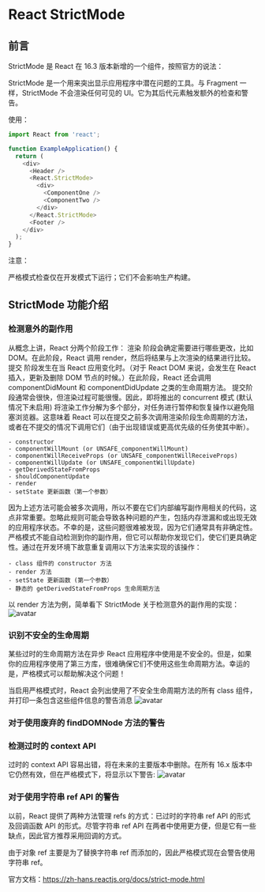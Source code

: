 # React StrictMode

## 前言
StrictMode 是 React 在 16.3 版本新增的一个组件，按照官方的说法：

StrictMode 是一个用来突出显示应用程序中潜在问题的工具。与 Fragment 一样，StrictMode 不会渲染任何可见的 UI。它为其后代元素触发额外的检查和警告。

使用：
```js
import React from 'react';

function ExampleApplication() {
  return (
    <div>
      <Header />
      <React.StrictMode>
        <div>
          <ComponentOne />
          <ComponentTwo />
        </div>
      </React.StrictMode>
      <Footer />
    </div>
  );
}
```
注意：

严格模式检查仅在开发模式下运行；它们不会影响生产构建。

## StrictMode 功能介绍

### 检测意外的副作用

从概念上讲，React 分两个阶段工作：
渲染 阶段会确定需要进行哪些更改，比如 DOM。在此阶段，React 调用 render，然后将结果与上次渲染的结果进行比较。
提交 阶段发生在当 React 应用变化时。（对于 React DOM 来说，会发生在 React 插入，更新及删除 DOM 节点的时候。）在此阶段，React 还会调用 componentDidMount 和 componentDidUpdate 之类的生命周期方法。
提交阶段通常会很快，但渲染过程可能很慢。因此，即将推出的 concurrent 模式 (默认情况下未启用) 将渲染工作分解为多个部分，对任务进行暂停和恢复操作以避免阻塞浏览器。这意味着 React 可以在提交之前多次调用渲染阶段生命周期的方法，或者在不提交的情况下调用它们（由于出现错误或更高优先级的任务使其中断）。

```
- constructor
- componentWillMount (or UNSAFE_componentWillMount)
- componentWillReceiveProps (or UNSAFE_componentWillReceiveProps)
- componentWillUpdate (or UNSAFE_componentWillUpdate)
- getDerivedStateFromProps
- shouldComponentUpdate
- render
- setState 更新函数（第一个参数）
```

因为上述方法可能会被多次调用，所以不要在它们内部编写副作用相关的代码，这点非常重要。忽略此规则可能会导致各种问题的产生，包括内存泄漏和或出现无效的应用程序状态。不幸的是，这些问题很难被发现，因为它们通常具有非确定性。
严格模式不能自动检测到你的副作用，但它可以帮助你发现它们，使它们更具确定性。通过在开发环境下故意重复调用以下方法来实现的该操作：

```
- class 组件的 constructor 方法
- render 方法
- setState 更新函数 (第一个参数）
- 静态的 getDerivedStateFromProps 生命周期方法
```

以 render 方法为例，简单看下 StrictMode 关于检测意外的副作用的实现：
![avatar](https://user-gold-cdn.xitu.io/2020/3/8/170ba54f14dcb23b?imageView2/0/w/1280/h/960/format/webp/ignore-error/1) 


### 识别不安全的生命周期
某些过时的生命周期方法在异步 React 应用程序中使用是不安全的。但是，如果你的应用程序使用了第三方库，很难确保它们不使用这些生命周期方法。幸运的是，严格模式可以帮助解决这个问题！

当启用严格模式时，React 会列出使用了不安全生命周期方法的所有 class 组件，并打印一条包含这些组件信息的警告消息
![avatar](https://zh-hans.reactjs.org/static/e4fdbff774b356881123e69ad88eda88/1628f/strict-mode-unsafe-lifecycles-warning.png) 

### 对于使用废弃的 findDOMNode 方法的警告

### 检测过时的 context API
过时的 context API 容易出错，将在未来的主要版本中删除。在所有 16.x 版本中它仍然有效，但在严格模式下，将显示以下警告:
![avatar](https://zh-hans.reactjs.org/static/fca5c5e1fb2ef2e2d59afb100b432c12/51800/warn-legacy-context-in-strict-mode.png) 
### 对于使用字符串 ref API 的警告
以前，React 提供了两种方法管理 refs 的方式：已过时的字符串 ref API 的形式及回调函数 API 的形式。尽管字符串 ref API 在两者中使用更方便，但是它有一些缺点，因此官方推荐采用回调的方式。

由于对象 ref 主要是为了替换字符串 ref 而添加的，因此严格模式现在会警告使用字符串 ref。


官方文档：https://zh-hans.reactjs.org/docs/strict-mode.html